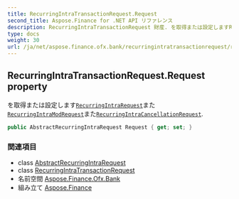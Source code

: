 ```yaml
---
title: RecurringIntraTransactionRequest.Request
second_title: Aspose.Finance for .NET API リファレンス
description: RecurringIntraTransactionRequest 財産. を取得または設定しますRecurringIntraRequestまたRecurringIntraModRequestまたRecurringIntraCancellationRequest.
type: docs
weight: 30
url: /ja/net/aspose.finance.ofx.bank/recurringintratransactionrequest/request/
---
```

## RecurringIntraTransactionRequest.Request property

を取得または設定します[`RecurringIntraRequest`](../../recurringintrarequest/)また[`RecurringIntraModRequest`](../../recurringintramodrequest/)また[`RecurringIntraCancellationRequest`](../../recurringintracancellationrequest/).

```csharp
public AbstractRecurringIntraRequest Request { get; set; }
```

### 関連項目

* class [AbstractRecurringIntraRequest](../../abstractrecurringintrarequest/)
* class [RecurringIntraTransactionRequest](../)
* 名前空間 [Aspose.Finance.Ofx.Bank](../../recurringintratransactionrequest/)
* 組み立て [Aspose.Finance](../../../)


